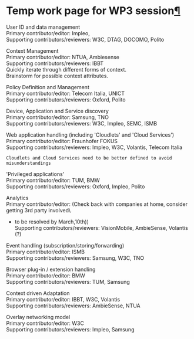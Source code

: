 Temp work page for WP3 session[¶](#Temp-work-page-for-WP3-session)
==================================================================

User ID and data management\
Primary contributor/editor: Impleo,\
Supporting contributors/reviewers: W3C, DTAG, DOCOMO, Polito

Context Management\
Primary contributor/editor: NTUA, Ambiesense\
Supporting contributors/reviewers: IBBT\
 Quickly iterate through different forms of context.\
 Brainstorm for possible context attributes.

Policy Definition and Management\
Primary contributor/editor: Telecom Italia, UNICT\
Supporting contributors/reviewers: Oxford, Polito

Device, Application and Service discovery\
Primary contributor/editor: Samsung, TNO\
Supporting contributors/reviewers: W3C, Impleo, SEMC, ISMB

Web application handling (including 'Cloudlets' and 'Cloud Services')\
Primary contributor/editor: Fraunhofer FOKUS\
Supporting contributors/reviewers: Impleo, W3C, Volantis, Telecom Italia

    Cloudlets and Cloud Services need to be better defined to avoid misunderstandings

'Privileged applications'\
Primary contributor/editor: TUM, BMW\
Supporting contributors/reviewers: Oxford, Impleo, Polito

Analytics\
Primary contributor/editor: (Check back with companies at home, consider
getting 3rd party involved\
- to be resolved by March,10th))\
Supporting contributors/reviewers: VisionMobile, AmbieSense, Volantis
(?)

Event handling (subscription/storing/forwarding)\
Primary contributor/editor: ISMB\
Supporting contributors/reviewers: Samsung, W3C, TNO

Browser plug-in / extension handling\
Primary contributor/editor: BMW\
Supporting contributors/reviewers: TUM, Samsung

Context driven Adaptation\
Primary contributor/editor: IBBT, W3C, Volantis\
Supporting contributors/reviewers: AmbieSense, NTUA

Overlay networking model\
Primary contributor/editor: W3C\
Supporting contributors/reviewers: Impleo, Samsung

